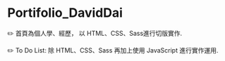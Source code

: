 # Portifolio_DavidDai
✏️ 首頁為個人學、經歷， 以 HTML、CSS、Sass進行切版實作.

✏️ To Do List: 除 HTML、CSS、Sass 再加上使用 JavaScript 進行實作運用.
